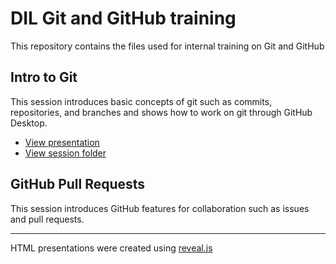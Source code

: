 # DIL Git and GitHub training

This repository contains the files used for internal training on Git and GitHub

## Intro to Git

This session introduces basic concepts of git such as commits, repositories, and branches and shows how to work on git through GitHub Desktop. 

- [View presentation](https://raw.githack.com/DevInnovationLab/git-training/main/presentations/intro-to-git/index.html)
- [View session folder](https://github.com/DevInnovationLab/git-training/tree/main/lyrics)

## GitHub Pull Requests

This session introduces GitHub features for collaboration such as issues and pull requests.


---

HTML presentations were created using [reveal.js](https://github.com/hakimel/reveal.js/)
